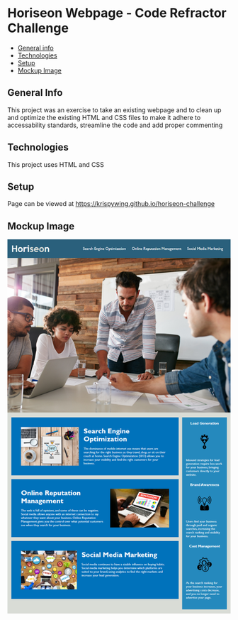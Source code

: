 # Horiseon Webpage - Code Refractor Challenge
* [General info](#general-info)
* [Technologies](#technologies)
* [Setup](#setup)
* [Mockup Image](#mockup-image)

## General Info
This project was an exercise to take an existing webpage and to clean up and optimize the existing HTML and CSS files to make
it adhere to accessability standards, streamline the code and add proper commenting

## Technologies
This project uses HTML and CSS

## Setup
Page can be viewed at https://krispywing.github.io/horiseon-challenge

## Mockup Image
<img src="./assets/images/horiseon-mockup.png" />